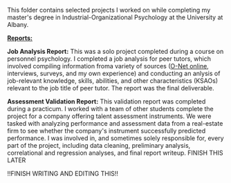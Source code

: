 This folder contains selected projects I worked on while completing my master's degree in Industrial-Organizational Psychology at the University at Albany.

<a href="https://livealbany-my.sharepoint.com/:f:/g/personal/mbennett3_albany_edu/EnBnAYRA2tRJr4smWCx4y8ABHC_EPR5HifOx8wja4Mae-A?e=daun9h"><b>Reports:</b></a>

<b>Job Analysis Report:</b> This was a solo project completed during a course on personnel psychology. I completed a job analysis for peer tutors, 
which involved compiling information froma variety of sources (<a href="https://www.onetonline.org/">O-Net online</a>, interviews, surveys, and my own experience) and conducting
an anlysis of job-relevant knowledge, skills, abilities, and other characteristics (KSAOs) relevant to the job title of peer tutor. The report was the final deliverable.

<b>Assessment Validation Report:</b> This validation report was completed during a practicum. I worked with a team of other students complete the project for a company offering talent
assessment instruments. We were tasked with analyzing performance and assessment data from a real-estate firm to see whether the company's instrument successfully predicted performance.
I was involved in, and sometimes solely responsible for, every part of the project, including data cleaning, preliminary analysis, correlational and regression analyses, and final
report writeup. FINISH THIS LATER

!!FINISH WRITING AND EDITING THIS!!
